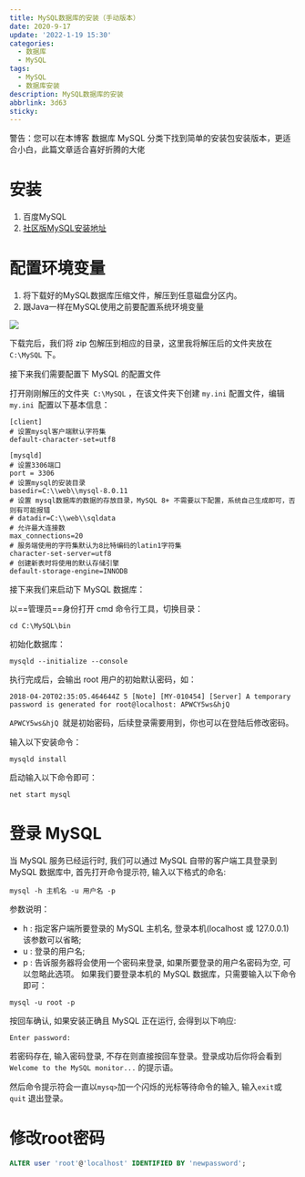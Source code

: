 ```yaml
---
title: MySQL数据库的安装（手动版本）
date: 2020-9-17
update: '2022-1-19 15:30'
categories:
  - 数据库
  - MySQL
tags:
  - MySQL
  - 数据库安装
description: MySQL数据库的安装
abbrlink: 3d63
sticky:
---
```


<p class="note note-danger">警告：您可以在本博客 数据库 MySQL 分类下找到简单的安装包安装版本，更适合小白，此篇文章适合喜好折腾的大佬<p>

# 安装

1. 百度MySQL
2. [社区版MySQL安装地址](https://dev.mysql.com/downloads/mysql/)


# 配置环境变量
1. 将下载好的MySQL数据库压缩文件，解压到任意磁盘分区内。
2. 跟Java一样在MySQL使用之前要配置系统环境变量
<!--more-->
![](https://gitee.com/kzycn/picCloud/raw/master/2020/20201124165600.png)

下载完后，我们将 zip 包解压到相应的目录，这里我将解压后的文件夹放在 ` C:\MySQL` 下。

接下来我们需要配置下 MySQL 的配置文件

打开刚刚解压的文件夹` C:\MySQL` ，在该文件夹下创建 `my.ini` 配置文件，编辑 `my.ini `配置以下基本信息：


```
[client]
# 设置mysql客户端默认字符集
default-character-set=utf8
 
[mysqld]
# 设置3306端口
port = 3306
# 设置mysql的安装目录
basedir=C:\\web\\mysql-8.0.11
# 设置 mysql数据库的数据的存放目录，MySQL 8+ 不需要以下配置，系统自己生成即可，否则有可能报错
# datadir=C:\\web\\sqldata
# 允许最大连接数
max_connections=20
# 服务端使用的字符集默认为8比特编码的latin1字符集
character-set-server=utf8
# 创建新表时将使用的默认存储引擎
default-storage-engine=INNODB
```

接下来我们来启动下 MySQL 数据库：

以==管理员==身份打开 cmd 命令行工具，切换目录：

```cd C:\MySQL\bin```

初始化数据库：

```mysqld --initialize --console```

执行完成后，会输出 root 用户的初始默认密码，如：

```
2018-04-20T02:35:05.464644Z 5 [Note] [MY-010454] [Server] A temporary password is generated for root@localhost: APWCY5ws&hjQ
```
`APWCY5ws&hjQ `就是初始密码，后续登录需要用到，你也可以在登陆后修改密码。

输入以下安装命令：

```mysqld install```

启动输入以下命令即可：

```net start mysql```




# 登录 MySQL
当 MySQL 服务已经运行时, 我们可以通过 MySQL 自带的客户端工具登录到 MySQL 数据库中, 首先打开命令提示符, 输入以下格式的命名:

```mysql -h 主机名 -u 用户名 -p```

参数说明：

- h : 指定客户端所要登录的 MySQL 主机名, 登录本机(localhost 或 127.0.0.1)该参数可以省略;
- u : 登录的用户名;
- p : 告诉服务器将会使用一个密码来登录, 如果所要登录的用户名密码为空, 可以忽略此选项。
如果我们要登录本机的 MySQL 数据库，只需要输入以下命令即可：

```mysql -u root -p```

按回车确认, 如果安装正确且 MySQL 正在运行, 会得到以下响应:

```Enter password:```

若密码存在, 输入密码登录, 不存在则直接按回车登录。登录成功后你将会看到 `Welcome to the MySQL monitor...` 的提示语。

然后命令提示符会一直以` mysq> `加一个闪烁的光标等待命令的输入, 输入` exit `或` quit` 退出登录。
# 修改root密码
```sql
ALTER user 'root'@'localhost' IDENTIFIED BY 'newpassword';
```